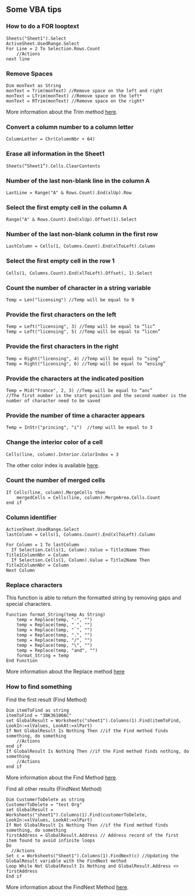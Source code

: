 ## Some VBA tips

### How to do a FOR looptext
```vba
Sheets("Sheet1").Select
ActiveSheet.UsedRange.Select
For Line = 2 To Selection.Rows.Count
    //Actions
next line
```
### Remove Spaces
```vba
Dim monText as String
monText = Trim(monText) //Remove space on the left and right
monText = LTrim(monText) //Remove space on the left*
monText = RTrim(monText) //Remove space on the right*
```
More information about the Trim method [here](https://msdn.microsoft.com/en-us/library/h9wz3dez).
### Convert a column number to a column letter
```vba
ColumnLetter = Chr(ColumnNbr + 64)
```
### Erase all information in the Sheet1
```vba
Sheets(“Sheet1”).Cells.ClearContents
```
### Number of the last non-blank line in the column A
```vba
LastLine = Range("A" & Rows.Count).End(xlUp).Row
```
### Select the first empty cell in the column A
```vba
Range("A" & Rows.Count).End(xlUp).Offset(1).Select
```
### Number of the last non-blank column in the first row
```vba
LastColumn = Cells(1, Columns.Count).End(xlToLeft).Column
```
### Select the first empty cell in the row 1
```vba
Cells(1, Columns.Count).End(xlToLeft).Offset(, 1).Select
```
### Count the number of character in a string variable
```vba
Temp = Len("licensing") //Temp will be equal to 9
```
### Provide the first characters on the left
```vba
Temp = Left("licensing", 3) //Temp will be equal to “lic”
Temp = Left("licensing", 5) //Temp will be equal to “licen”
```
### Provide the first characters in the right
```vba
Temp = Right("licensing", 4) //Temp will be equal to “sing”
Temp = Right("licensing", 6) //Temp will be equal to “ensing”
```
### Provide the characters at the indicated position
```vba
Temp = Mid("France", 2, 3) //Temp will be equal to “anc”
//The first number is the start position and the second number is the number of character need to be saved
```
### Provide the number of time a character appears
```vba
Temp = InStr("princing", "i")  //temp will be equal to 3
```
### Change the interior color of a cell
```vba
Cells(line, column).Interior.ColorIndex = 3
```
The other color index is available [here](https://msdn.microsoft.com/en-us/library/office/ff840443.aspx).
### Count the number of merged cells
```vba
If Cells(line, column).MergeCells then
	mergedCells = Cells(line, column).MergeArea.Cells.Count
end if
```
### Column identifier
```vba
ActiveSheet.UsedRange.Select
lastColumn = Cells(1, Columns.Count).End(xlToLeft).Column

For Column = 1 To lastColumn
  If Selection.Cells(1, Column).Value = Title1Name Then Title1ColumnNbr = Column
  If Selection.Cells(1, Column).Value = Title2Name Then Title2ColumnNbr = Column
Next Column
```
### Replace characters
This function is able to return the formatted string by removing gaps and special characters.
```vba
Function format_String(temp As String)
    temp = Replace(temp, "-", "")
    temp = Replace(temp, "_", "")
    temp = Replace(temp, " ", "")
    temp = Replace(temp, ".", "")
    temp = Replace(temp, "/", "")
    temp = Replace(temp, "\", "")
    temp = Replace(temp, "and", "")
    format_String = temp
End Function
```
More information about the Replace method [here](https://msdn.microsoft.com/en-us/library/bt3szac5)
### How to find something

Find the first result (Find Method)

```vba
Dim itemToFind as string
itemToFind = "3BK36100AC"
set GlobalResult = Worksheets("sheet1").Columns(1).Find(itemToFind, LookIn:=xlValues, LookAt:=xlPart)
If Not GlobalResult Is Nothing Then //if the Find method finds something, do something
	//Actions
end if
If GlobalResult Is Nothing Then //if the Find method finds nothing, do something
	//Actions
end if
```
More information about the Find Method [here](
https://msdn.microsoft.com/en-us/library/office/ff839746.aspx?f=255&mspperror=-2147217396).

Find all other results (FindNext Method)
```vba
Dim CustomerToDelete as string
CustomerToDelete = "test Org"
set GlobalResult = Worksheets("sheet1").Columns(1).Find(customerToDelete, LookIn:=xlValues, LookAt:=xlPart)
If Not GlobalResult Is Nothing Then //if the Find method finds something, do something
firstAddress = GlobalResult.Address // Address record of the first item found to avoid infinite loops
Do
  //Actions
Set c = Worksheets("Sheet1").Columns(1).FindNext(c) //Updating the GlobalResult variable with the FindNext method
Loop While Not GlobalResult Is Nothing and GlobalResult.Address <> firstAddress
End if
```
More information about the FindNext Method [here](
https://msdn.microsoft.com/en-us/library/office/ff196143.aspx).
